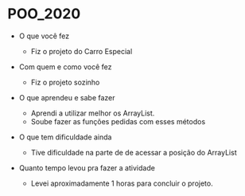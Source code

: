 # POO_2020

- O que você fez
    - Fiz o projeto do Carro Especial
- Com quem e como você fez
    - Fiz o projeto sozinho
	  
- O que aprendeu e sabe fazer
	- Aprendi a utilizar melhor os ArrayList.
	- Soube fazer as funções pedidas com esses métodos
	
- O que tem dificuldade ainda
	- Tive dificuldade na parte de de acessar a posição do ArrayList

- Quanto tempo levou pra fazer a atividade
	- Levei aproximadamente 1 horas para concluir o projeto.